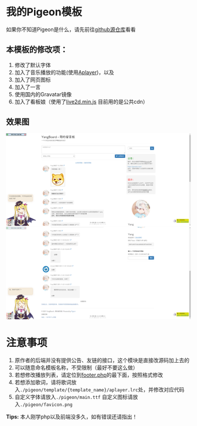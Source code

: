 # 我的Pigeon模板
如果你不知道Pigeon是什么，请先前往[github源仓库](https://github.com/kasuganosoras/Pigeon/)看看
## 本模板的修改项：
1. 修改了默认字体
2. 加入了音乐播放的功能(使用[Aplayer](https://github.com/DIYgod/APlayer/))，以及
3. 加入了网页图标
4. 加入了一言
5. 使用国内的Gravatar镜像
6. 加入了看板娘（使用了[live2d.min.js](https://github.com/stevenjoezhang/live2d-widget) 目前用的是公共cdn）
## 效果图
![view1](./.static/view1.png)
![view2](./.static/view2.png)

# 注意事项
1. 原作者的后端并没有提供公告、友链的接口，这个模块是直接改源码加上去的
2. 可以随意命名模板名称，不受限制（最好不要这么做）
3. 若想修改播放列表，请定位到[footer.php](./pigeon/template/{template_name}/footer.php)的最下面，按照格式修改
4. 若想添加歌词，请将歌词放入`./pigeon/template/{template_name}/aplayer.lrc`处，并修改对应代码
5. 自定义字体请放入`./pigeon/main.ttf` 自定义图标请放入`./pigeon/favicon.png`

**Tips:** 本人刚学php以及前端没多久，如有错误还请指出！
